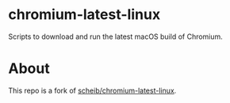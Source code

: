 # chromium-latest-linux
Scripts to download and run the latest macOS build of Chromium.

# About

This repo is a fork of [scheib/chromium-latest-linux](https://github.com/scheib/chromium-latest-linux).
